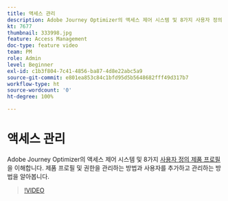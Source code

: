 ```yaml
---
title: 액세스 관리
description: Adobe Journey Optimizer의 액세스 제어 시스템 및 8가지 사용자 정의 제품 프로필을 이해합니다. 제품 프로필 및 권한을 관리하는 방법과 사용자를 추가하고 관리하는 방법을 알아봅니다.
kt: 7677
thumbnail: 333998.jpg
feature: Access Management
doc-type: feature video
team: PM
role: Admin
level: Beginner
exl-id: c1b3f804-7c41-4856-ba87-4d8e22abc5a9
source-git-commit: e801ea853c84c1bfd95d5b5648682fff49d317b7
workflow-type: ht
source-wordcount: '0'
ht-degree: 100%

---
```


# 액세스 관리

Adobe Journey Optimizer의 액세스 제어 시스템 및 8가지 [사용자 정의 제품 프로필](https://experienceleague.adobe.com/docs/journey-optimizer/using/administration/ootb-product-profiles.html?lang=ko)을 이해합니다. 제품 프로필 및 권한을 관리하는 방법과 사용자를 추가하고 관리하는 방법을 알아봅니다.

>[!VIDEO](https://video.tv.adobe.com/v/333998?quality=12&learn=on)

